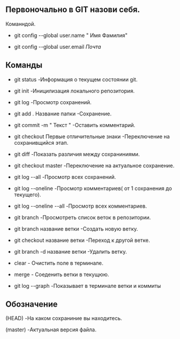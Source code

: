 ## Первоночально в GIT назови себя. 

Команндой.

* git config --global user.name " Имя Фамилия"

* git config --global user.email *Почта*
## Команды 

* git status -Информация о текущем состоянии git.

* git init -Иницилизация локального репозитория.

* git log -Просмотр сохранений.

* git add . Название папки -Сохранение.

* git commit -m " Текст " -Оставить комментарий.  

* git checkout Первые отличительные знаки  -Переключение на сохранивщийся этап.

* git diff -Показать различия между сохраниниями.

* git checkout master -Переключение на актуальное сохранение.

* git log --all -Просмотр всех сохранений.

* git log --oneline -Просмотр комментариев( от 1 сохранения до текущего).

* git log --oneline --all -Просмотр всех комментариев.

* git branch -Просмотреть список веток в репозитории.

* git branch название ветки -Создать новую ветку.

* git checkout название ветки -Переход к другой ветке. 

* git branch -d название ветки -Удалить ветку.

* clear - Очистить поле в терминале.  

* merge - Соеденить ветки в текущюю.

* git log --graph -Показывает в терминале ветки и коммиты

## Обозначение 

(HEAD) -На каком сохраниние вы находитесь.

(master) -Актуальная версия файла. 
